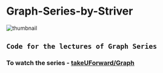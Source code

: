 # Graph-Series-by-Striver

![thumbnail](https://i.ytimg.com/vi/M3_pLsDdeuU/hqdefault.jpg?sqp=-oaymwEXCNACELwBSFryq4qpAwkIARUAAIhCGAE=&rs=AOn4CLDwWeg_9weeOft2ynrV-NjIQJ-D5Q)

## `Code for the lectures of Graph Series`

### To watch the series - [takeUForward/Graph](https://www.youtube.com/playlist?list=PLgUwDviBIf0oE3gA41TKO2H5bHpPd7fzn)
